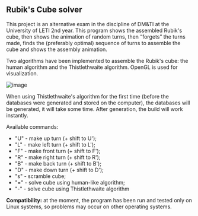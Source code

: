 ## Rubik's Cube solver

This project is an alternative exam in the discipline of DM&TI at the University of LETI 2nd year. This program shows the assembled Rubik's cube,
then shows the animation of random turns, then “forgets” the turns made, finds the (preferably optimal) sequence of turns to assemble the cube and shows the assembly animation.

Two algorithms have been implemented to assemble the Rubik's cube: the human algorithm and the Thistlethwaite algorithm. OpenGL is used for visualization.

![image](https://github.com/user-attachments/assets/3f909191-2017-4089-bc69-6f10d6054cf5)

When using Thistlethwaite's algorithm for the first time (before the databases were generated and stored on the computer), the databases will be generated, it will take some time. After generation, the build will work instantly.

Available commands:
- "U" - make up turn (+ shift to U');
- "L" - make left turn (+ shift to L');
- "F" - make front turn (+ shift to F');
- "R" - make right turn (+ shift to R');
- "B" - make back turn (+ shift to B');
- "D" - make down turn (+ shift to D');
- "s" - scramble cube;
- "=" - solve cube using human-like algorithm;
- "\-" - solve cube using Thistlethwaite algorithm

**Compatibility:** at the moment, the program has been run and tested only on Linux systems, so problems may occur on other operating systems.
